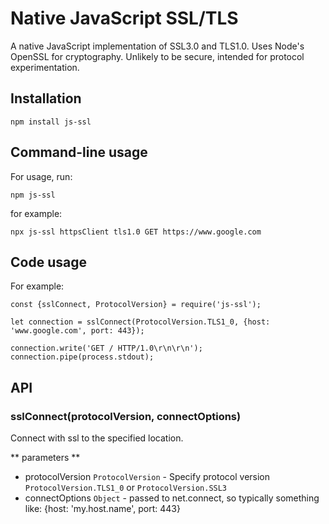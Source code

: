 # Native JavaScript SSL/TLS #

A native JavaScript implementation of SSL3.0 and TLS1.0. Uses Node's OpenSSL for cryptography. Unlikely to be secure, intended for protocol experimentation.

## Installation ##

```
npm install js-ssl
```

## Command-line usage ##

For usage, run:
```
npm js-ssl
```
for example:
```
npx js-ssl httpsClient tls1.0 GET https://www.google.com
```

## Code usage ##

For example:
```
const {sslConnect, ProtocolVersion} = require('js-ssl');

let connection = sslConnect(ProtocolVersion.TLS1_0, {host: 'www.google.com', port: 443});

connection.write('GET / HTTP/1.0\r\n\r\n');
connection.pipe(process.stdout);
```

## API ##

### sslConnect(protocolVersion, connectOptions) ###
Connect with ssl to the specified location.

** parameters **
- protocolVersion `ProtocolVersion` - Specify protocol version `ProtocolVersion.TLS1_0` or  `ProtocolVersion.SSL3`
- connectOptions `Object` - passed to net.connect, so typically something like: {host: 'my.host.name', port: 443}
